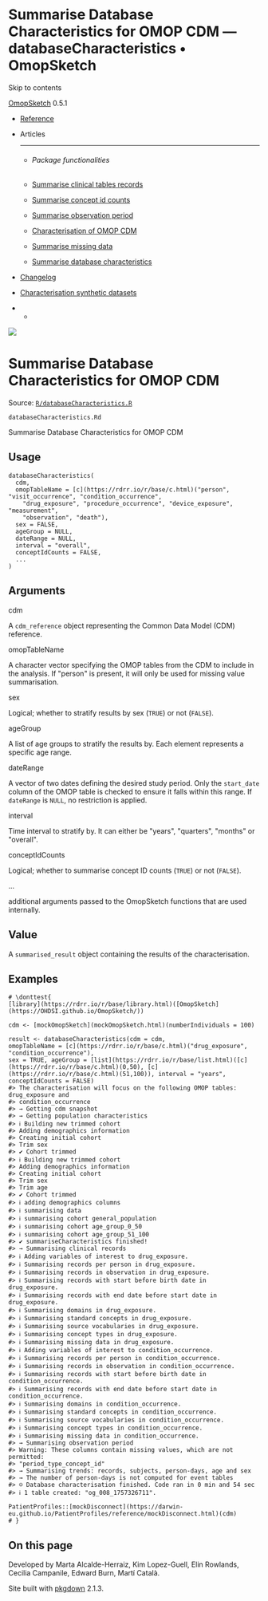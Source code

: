 # Summarise Database Characteristics for OMOP CDM — databaseCharacteristics • OmopSketch

Skip to contents

[OmopSketch](../index.html) 0.5.1

  * [Reference](../reference/index.html)
  * Articles
    * * * *

    * ###### Package functionalities

    * [Summarise clinical tables records](../articles/summarise_clinical_tables_records.html)
    * [Summarise concept id counts](../articles/summarise_concept_id_counts.html)
    * [Summarise observation period](../articles/summarise_observation_period.html)
    * [Characterisation of OMOP CDM](../articles/characterisation.html)
    * [Summarise missing data](../articles/missing_data.html)
    * [Summarise database characteristics](../articles/database_characteristics.html)
  * [Changelog](../news/index.html)
  * [Characterisation synthetic datasets](https://dpa-pde-oxford.shinyapps.io/OmopSketchCharacterisation/)


  *   * [](https://github.com/OHDSI/OmopSketch/)



![](../logo.png)

# Summarise Database Characteristics for OMOP CDM

Source: [`R/databaseCharacteristics.R`](https://github.com/OHDSI/OmopSketch/blob/main/R/databaseCharacteristics.R)

`databaseCharacteristics.Rd`

Summarise Database Characteristics for OMOP CDM

## Usage
    
    
    databaseCharacteristics(
      cdm,
      omopTableName = [c](https://rdrr.io/r/base/c.html)("person", "visit_occurrence", "condition_occurrence",
        "drug_exposure", "procedure_occurrence", "device_exposure", "measurement",
        "observation", "death"),
      sex = FALSE,
      ageGroup = NULL,
      dateRange = NULL,
      interval = "overall",
      conceptIdCounts = FALSE,
      ...
    )

## Arguments

cdm
    

A `cdm_reference` object representing the Common Data Model (CDM) reference.

omopTableName
    

A character vector specifying the OMOP tables from the CDM to include in the analysis. If "person" is present, it will only be used for missing value summarisation.

sex
    

Logical; whether to stratify results by sex (`TRUE`) or not (`FALSE`).

ageGroup
    

A list of age groups to stratify the results by. Each element represents a specific age range.

dateRange
    

A vector of two dates defining the desired study period. Only the `start_date` column of the OMOP table is checked to ensure it falls within this range. If `dateRange` is `NULL`, no restriction is applied.

interval
    

Time interval to stratify by. It can either be "years", "quarters", "months" or "overall".

conceptIdCounts
    

Logical; whether to summarise concept ID counts (`TRUE`) or not (`FALSE`).

...
    

additional arguments passed to the OmopSketch functions that are used internally.

## Value

A `summarised_result` object containing the results of the characterisation.

## Examples
    
    
    # \donttest{
    [library](https://rdrr.io/r/base/library.html)([OmopSketch](https://OHDSI.github.io/OmopSketch/))
    
    cdm <- [mockOmopSketch](mockOmopSketch.html)(numberIndividuals = 100)
    
    result <- databaseCharacteristics(cdm = cdm,
    omopTableName = [c](https://rdrr.io/r/base/c.html)("drug_exposure", "condition_occurrence"),
    sex = TRUE, ageGroup = [list](https://rdrr.io/r/base/list.html)([c](https://rdrr.io/r/base/c.html)(0,50), [c](https://rdrr.io/r/base/c.html)(51,100)), interval = "years", conceptIdCounts = FALSE)
    #> The characterisation will focus on the following OMOP tables: drug_exposure and
    #> condition_occurrence
    #> → Getting cdm snapshot
    #> → Getting population characteristics
    #> ℹ Building new trimmed cohort
    #> Adding demographics information
    #> Creating initial cohort
    #> Trim sex
    #> ✔ Cohort trimmed
    #> ℹ Building new trimmed cohort
    #> Adding demographics information
    #> Creating initial cohort
    #> Trim sex
    #> Trim age
    #> ✔ Cohort trimmed
    #> ℹ adding demographics columns
    #> ℹ summarising data
    #> ℹ summarising cohort general_population
    #> ℹ summarising cohort age_group_0_50
    #> ℹ summarising cohort age_group_51_100
    #> ✔ summariseCharacteristics finished!
    #> → Summarising clinical records
    #> ℹ Adding variables of interest to drug_exposure.
    #> ℹ Summarising records per person in drug_exposure.
    #> ℹ Summarising records in observation in drug_exposure.
    #> ℹ Summarising records with start before birth date in drug_exposure.
    #> ℹ Summarising records with end date before start date in drug_exposure.
    #> ℹ Summarising domains in drug_exposure.
    #> ℹ Summarising standard concepts in drug_exposure.
    #> ℹ Summarising source vocabularies in drug_exposure.
    #> ℹ Summarising concept types in drug_exposure.
    #> ℹ Summarising missing data in drug_exposure.
    #> ℹ Adding variables of interest to condition_occurrence.
    #> ℹ Summarising records per person in condition_occurrence.
    #> ℹ Summarising records in observation in condition_occurrence.
    #> ℹ Summarising records with start before birth date in condition_occurrence.
    #> ℹ Summarising records with end date before start date in condition_occurrence.
    #> ℹ Summarising domains in condition_occurrence.
    #> ℹ Summarising standard concepts in condition_occurrence.
    #> ℹ Summarising source vocabularies in condition_occurrence.
    #> ℹ Summarising concept types in condition_occurrence.
    #> ℹ Summarising missing data in condition_occurrence.
    #> → Summarising observation period
    #> Warning: These columns contain missing values, which are not permitted:
    #> "period_type_concept_id"
    #> → Summarising trends: records, subjects, person-days, age and sex
    #> → The number of person-days is not computed for event tables
    #> ☺ Database characterisation finished. Code ran in 0 min and 54 sec
    #> ℹ 1 table created: "og_008_1757326711".
    
    PatientProfiles::[mockDisconnect](https://darwin-eu.github.io/PatientProfiles/reference/mockDisconnect.html)(cdm)
    # }
    

## On this page

Developed by Marta Alcalde-Herraiz, Kim Lopez-Guell, Elin Rowlands, Cecilia Campanile, Edward Burn, Martí Català.

Site built with [pkgdown](https://pkgdown.r-lib.org/) 2.1.3.
